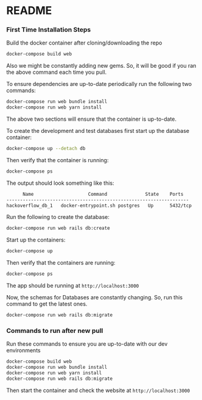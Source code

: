 # README

### First Time Installation Steps

Build the docker container after cloning/downloading the repo

```sh
docker-compose build web
```

Also we might be constantly adding new gems. So, it will be good if you
ran the above command each time you pull.

To ensure dependencies are up-to-date periodically run the following two
commands:

```sh
docker-compose run web bundle install
docker-compose run web yarn install
```

The above two sections will ensure that the container is up-to-date.

To create the development and test databases first start up the database container:

```sh
docker-compose up --detach db
```

Then verify that the container is running:

```sh
docker-compose ps
```

The output should look something like this:

```txt
      Name                    Command              State    Ports
-------------------------------------------------------------------
hackoverflow_db_1   docker-entrypoint.sh postgres   Up      5432/tcp
```

Run the following to create the database:

```sh
docker-compose run web rails db:create
```

Start up the containers:

```sh
docker-compose up
```

Then verify that the containers are running:

```sh
docker-compose ps
```

The app should be running at `http://localhost:3000`

Now, the schemas for Databases are constantly changing. So, run this command
to get the latest ones.

```sh
docker-compose run web rails db:migrate
```

### Commands to run after new pull

Run these commands to ensure you are up-to-date with our dev environments

```sh
docker-compose build web
docker-compose run web bundle install
docker-compose run web yarn install
docker-compose run web rails db:migrate
```

Then start the container and check the website at `http://localhost:3000`
